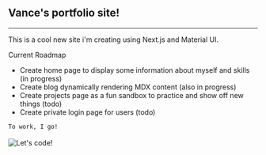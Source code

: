 ## Vance's portfolio site!

---

This is a cool new site i'm creating using Next.js and Material UI.

Current Roadmap
- Create home page to display some information about myself and skills \(in progress\)
- Create blog dynamically rendering MDX content \(also in progress\)
- Create projects page as a fun sandbox to practice and show off new things \(todo\)
- Create private login page for users \(todo\)

```To work, I go!```<br><br>
![Let's code!](/public/computes.jpg)
